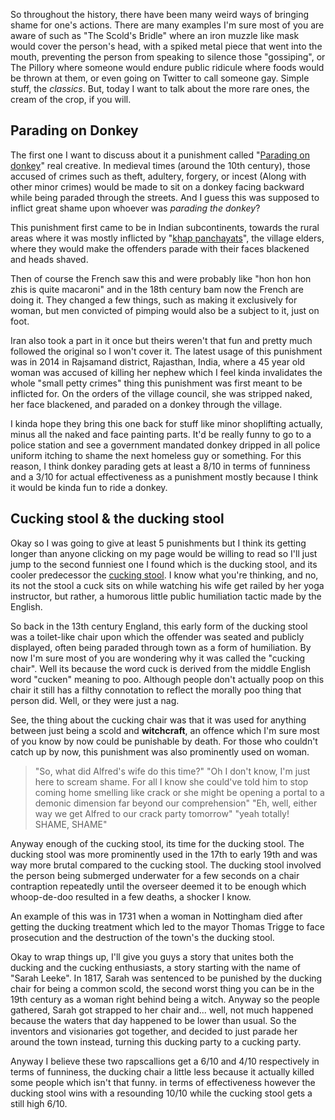 So throughout the history, there have been many weird ways of bringing shame for one's actions. There are many examples I'm sure most of you are aware of such as "The Scold's Bridle" where an iron muzzle like mask would cover the person's head, with a spiked metal piece that went into the mouth, preventing the person from speaking to silence those "gossiping", or The Pillory where someone would endure public ridicule where foods would be thrown at them, or even going on Twitter to call someone gay. Simple stuff, the *classics*. But, today I want to talk about the more rare ones, the cream of the crop, if you will. 

## Parading on Donkey

The first one I want to discuss about it a punishment called "[Parading on donkey](https://en.wikipedia.org/wiki/Parading_on_donkey)" real creative. In medieval times (around the 10th century), those accused of crimes such as theft, adultery, forgery, or incest (Along with other minor crimes) would be made to sit on a donkey facing backward while being paraded through the streets. And I guess this was supposed to inflict great shame upon whoever was  *parading the donkey*?

This punishment first came to be in Indian subcontinents, towards the rural areas where it was mostly inflicted by "[khap panchayats](https://en.wikipedia.org/wiki/Khap)", the village elders, where they would make the offenders parade with their faces blackened and heads shaved.

Then of course the French saw this and were probably like "hon hon hon zhis is quite macaroni" and in the 18th century bam now the French are doing it. They changed a few things, such as making it exclusively for woman, but men convicted of pimping would also be a subject to it, just on foot.

Iran also took a part in it once but theirs weren't that fun and pretty much followed the original so I won't cover it. The latest usage of this punishment was in 2014 in Rajsamand district, Rajasthan, India, where a 45 year old woman was accused of killing her nephew which I feel kinda invalidates the whole "small petty crimes" thing this punishment was first meant to be inflicted for. On the orders of the village council, she was stripped naked, her face blackened, and paraded on a donkey through the village. 

I kinda hope they bring this one back for stuff like minor shoplifting actually, minus all the naked and face painting parts. It'd be really funny to go to a police station and see a government mandated donkey dripped in all police uniform itching to shame the next homeless guy or something. For this reason, I think donkey parading gets at least a 8/10 in terms of funniness and a 3/10 for actual effectiveness as a punishment mostly because I think it would be kinda fun to ride a donkey.  

## Cucking stool & the ducking stool

Okay so I was going to give at least 5 punishments but I think its getting longer than anyone clicking on my page would be willing to read so I'll just jump to the second funniest one I found which is the ducking stool, and its cooler predecessor the [cucking stool](https://en.wikipedia.org/wiki/Ducking_stool). I know what you're thinking, and no, its not the stool a cuck sits on while watching his wife get railed by her yoga instructor, but rather, a humorous little public humiliation tactic made by the English.

So back in the 13th century England, this early form of the ducking stool was a toilet-like chair upon which the offender was seated and publicly displayed, often being paraded through town as a form of humiliation. By now I'm sure most of you are wondering why it was called the "cucking chair". Well its because the word cuck is derived from the middle English word "cucken" meaning to poo. Although people don't actually poop on this chair it still has a filthy connotation to reflect the morally poo thing that person did. Well, or they were just a nag.

See, the thing about the cucking chair was that it was used for anything between just being a scold and **witchcraft**, an offence which I'm sure most of you know by now could be punishable by death. For those who couldn't catch up by now, this punishment was also prominently used on woman. 

>"So, what did Alfred's wife do this time?"
>"Oh I don't know, I'm just here to scream shame. For all I know she could've told him to stop coming home smelling like crack or she might be opening a portal to a demonic dimension far beyond our comprehension"
>"Eh, well, either way we get Alfred to our crack party tomorrow"
>"yeah totally! SHAME, SHAME"

Anyway enough of the cucking stool, its time for the ducking stool. The ducking stool was more prominently used in the 17th to early 19th and was way more brutal compared to the cucking stool. The ducking stool involved the person being submerged underwater for a few seconds on a chair contraption repeatedly until the overseer deemed it to be enough which whoop-de-doo resulted in a few deaths, a shocker I know.

An example of this was in 1731 when a woman in Nottingham died after getting the ducking treatment which led to the mayor Thomas Trigge to face prosecution and the destruction of the town's the ducking stool.

Okay to wrap things up, I'll give you guys a story that unites both the ducking and the cucking enthusiasts, a story starting with the name of "Sarah Leeke". In 1817, Sarah was sentenced to be punished by the ducking chair for being a common scold, the second worst thing you can be in the 19th century as a woman right behind being a witch. Anyway so the people gathered, Sarah got strapped to her chair and... well, not much happened because the waters that day happened to be lower than usual. So the inventors and visionaries got together, and decided to just parade her around the town instead, turning this ducking party to a cucking party.

Anyway I believe these two rapscallions get a 6/10 and 4/10 respectively in terms of funniness, the ducking chair a little less because it actually killed some people which isn't that funny. in terms of effectiveness however the ducking stool wins with a resounding 10/10 while the cucking stool gets a still high 6/10.

 